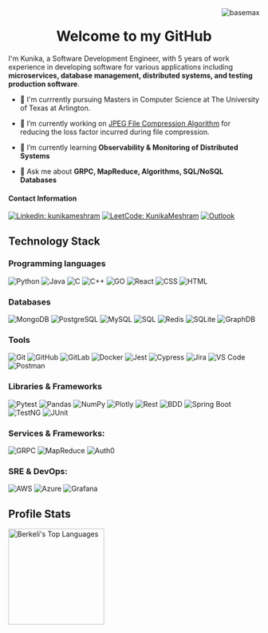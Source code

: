 <img align ="right" src="https://komarev.com/ghpvc/?username=Kunikameshram&label=Profile%20views&color=0e75b6&style=flat" alt="basemax">
<h1 align="center">Welcome to my GitHub</h1>

I'm Kunika, a Software Development Engineer, with 5 years of work experience in developing software for various applications including **microservices, database management, distributed systems, and testing production software**.


- 🏫 I'm currrently pursuing Masters in Computer Science at The University of Texas at Arlington.
- 🔭 I’m currently working on [JPEG File Compression Algorithm](https://github.com/Kunikameshram/File-Compressor) for reducing the loss factor incurred during file compression.

- 🌱 I’m currently learning **Observability & Monitoring of Distributed Systems**

- 💬 Ask me about **GRPC, MapReduce, Algorithms, SQL/NoSQL Databases**

#### Contact Information
[![Linkedin: kunikameshram](https://img.shields.io/badge/-LinkedIn-blue?style=flat-square&logo=Linkedin&logoColor=white)](https://www.linkedin.com/in/kunikameshram/)
[![LeetCode: KunikaMeshram](https://img.shields.io/badge/-LeetCode-000?&logo=LeetCode)](https://leetcode.com/u/KunikaMeshram/)
[![Outlook](https://img.shields.io/badge/-Outlook-blue?logo=microsoft-outlook&logoColor=white)](mailto:kunikameshram@outlook.com)

## Technology Stack
### Programming languages
<!-- [![My Skills](https://skillicons.dev/icons?i=c,cpp,py,java,go,nodejs,html,css,figma&theme=light)](https://skillicons.dev) -->
![Python](https://img.shields.io/badge/-Python-000?&logo=Python)
![Java](https://img.shields.io/badge/-Java-000?&logoJava)
![C](https://img.shields.io/badge/-C-000?&logo=C)
![C++](https://img.shields.io/badge/-C++-000?&logo=C++)
![GO](https://img.shields.io/badge/-GO-000?&logo=Go)
![React](https://img.shields.io/badge/-React-000?&logo=React)
![CSS](https://img.shields.io/badge/-CSS-000?&logo=CSS3)
![HTML](https://img.shields.io/badge/-HTML-000?&logo=HTML5)

### Databases
<!-- [![My Skills](https://skillicons.dev/icons?i=mysql,sql,postgres,mongodb,graphql,figma&theme=light)](https://skillicons.dev) -->
![MongoDB](https://img.shields.io/badge/-MongoDB-000?&logo=MongoDB)
![PostgreSQL](https://img.shields.io/badge/-PostgreSQL-000?&logo=PostgreSQL)
![MySQL](https://img.shields.io/badge/-MySQL-000?&logo=MySQL)
![SQL](https://img.shields.io/badge/-SQL-000?&logo=SQL)
![Redis](https://img.shields.io/badge/-Redis-000?&logo=Redis)
![SQLite](https://img.shields.io/badge/-SQLite-000?&logo=SQLite)
![GraphDB](https://img.shields.io/badge/-GraphDB-000?&logo=GraphDB)

### Tools
<!-- [![My Skills](https://skillicons.dev/icons?i=git,,figma&theme=light)](https://skillicons.dev) -->
![Git](https://img.shields.io/badge/-Git-000?&logo=Git)
![GitHub](https://img.shields.io/badge/-GitHub-000?&logo=GitHub)
![GitLab](https://img.shields.io/badge/-GitLab-000?&logo=GitLab)
![Docker](https://img.shields.io/badge/-Docker-000?&logo=Docker)
![Jest](https://img.shields.io/badge/-Jest-000?&logo=Jest)
![Cypress](https://img.shields.io/badge/-Cypress-000?&logo=Cypress)
![Jira](https://img.shields.io/badge/-Jira-000?&logo=Jira)
![VS Code](https://img.shields.io/badge/-VS%20Code-000?&logo=Visual-Studio-Code)
![Postman](https://img.shields.io/badge/-Postman-000?&logo=Postman)

### Libraries & Frameworks
<!-- [![My Skills](https://skillicons.dev/icons?i=c,cpp,py,java,go,nodejs,html,css,figma&theme=light)](https://skillicons.dev) -->
![Pytest](https://img.shields.io/badge/-Pytest-000?&logo=Pytest)
![Pandas](https://img.shields.io/badge/-Pandas-000?&logo=Pandas)
![NumPy](https://img.shields.io/badge/-NumPy-000?&logo=NumPy)
![Plotly](https://img.shields.io/badge/-Plotly-000?&logo=Plotly)
![Rest](https://img.shields.io/badge/-Rest-000?&logo=Rest)
![BDD](https://img.shields.io/badge/-BDD-000?&logo=BDD)
![Spring Boot](https://img.shields.io/badge/-SpringBoot-000?&logo=Spring-Boot)
![TestNG](https://img.shields.io/badge/-TestNG-000?&logo=TestNG)
![JUnit](https://img.shields.io/badge/-JUnit-000?&logo=JUnit)

### Services & Frameworks: 
![GRPC](https://img.shields.io/badge/-GRPC-000?&logo=GRPC)
![MapReduce](https://img.shields.io/badge/-GRPC-000?&logo=mapreduce)
![Auth0](https://img.shields.io/badge/-Auth0-000?&logo=Auth0)

### SRE & DevOps:
![AWS](https://img.shields.io/badge/-AWS-000?&logo=Amazon-AWS)
![Azure](https://img.shields.io/badge/-Azure-000?&logo=Microsoft-Azure)
![Grafana](https://img.shields.io/badge/-Grafana-000?&logo=Grafana)

## Profile Stats

<!-- <img alt="Kunikameshram's Github Stats" src="https://github-readme-stats.vercel.app/api/?username=Kunikameshram&show_icons=true&include_all_commits=true&count_private=true&theme=react&hide_border=true&bg_color=1F222E&title_color=F85D7F&icon_color=F8D866" height="192px"/> -->
<img alt="Berkeli's Top Languages" src="https://github-readme-stats.vercel.app/api/top-langs/?username=Kunikameshram&langs_count=8&layout=compact&theme=react&hide_border=true&bg_color=1F222E&title_color=F85D7F&icon_color=F8D866" height="192px"/>
